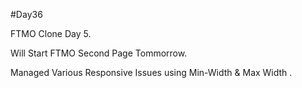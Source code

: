 #Day36

FTMO Clone Day 5.

Will Start FTMO Second Page Tommorrow.

Managed Various Responsive Issues using Min-Width & Max Width .